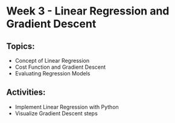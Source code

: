 # Week 3 - Linear Regression and Gradient Descent
## Topics:
- Concept of Linear Regression
- Cost Function and Gradient Descent
- Evaluating Regression Models

## Activities:
- Implement Linear Regression with Python
- Visualize Gradient Descent steps
